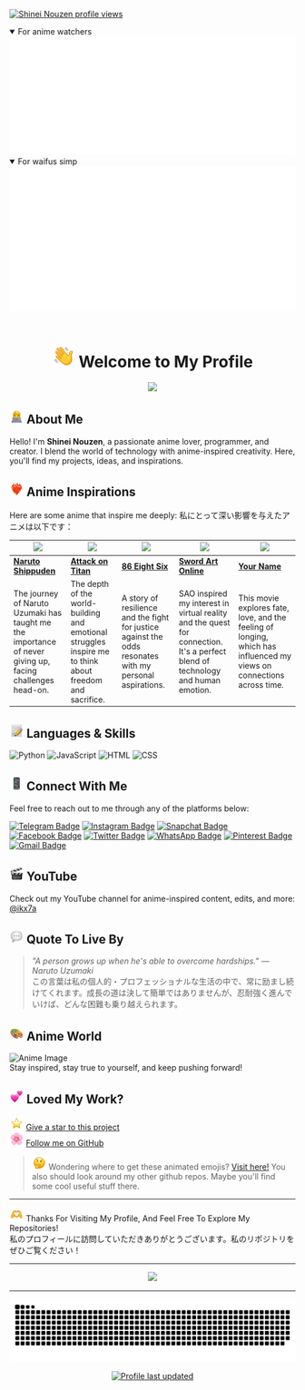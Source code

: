 [![Shinei Nouzen profile views](https://u8views.com/api/v1/github/profiles/157171073/views/day-week-month-total-count.svg)](https://u8views.com/github/Shineii86)

<tr>
    <td colspan="2" align="center">
      <details open><summary>For anime watchers</summary><img src="https://github.com/lowlighter/metrics/blob/examples/metrics.plugin.anilist.svg" alt=""></img></details>
      <details open><summary>For waifus simp</summary><img src="https://github.com/lowlighter/metrics/blob/examples/metrics.plugin.anilist.characters.svg" alt=""></img></details>
      <img width="900" height="1" alt="">
    </td>
  </tr>

<h1 align="center">
<img src="https://raw.githubusercontent.com/Shineii86/Emojis/main/People/Waving%20Hand.webp" alt="Waving Hand" width="40" height="40" /> Welcome to My Profile
</h1>
<div align="center">
<img src="https://c.tenor.com/iZjSGTjKzyQAAAAC/tenor.gif">
</div>

## <img src="https://raw.githubusercontent.com/Shineii86/Emojis/main/People/Technologist.webp" alt="Technologist" width="25" height="25" /> About Me
Hello! I'm **Shinei Nouzen**, a passionate anime lover, programmer, and creator. I blend the world of technology with anime-inspired creativity. Here, you'll find my projects, ideas, and inspirations. 

## <img src="https://raw.githubusercontent.com/Shineii86/Emojis/main/Symbols/Heart%20On%20Fire.webp" alt="Heart On Fire" width="25" height="25" /> Anime Inspirations
Here are some anime that inspire me deeply:
私にとって深い影響を与えたアニメは以下です：

| <img src="https://upload.wikimedia.org/wikipedia/en/9/94/NarutoCoverTankobon1.jpg" width="150"/> | <img src="https://upload.wikimedia.org/wikipedia/en/d/d6/Shingeki_no_Kyojin_manga_volume_1.jpg" width="150"/> | <img src="https://upload.wikimedia.org/wikipedia/en/4/4a/86_light_novel_volume_1_cover.jpg" width="150"/> | <img src="https://upload.wikimedia.org/wikipedia/en/3/3e/Sword_Art_Online_light_novel_volume_1_cover.jpg" width="150"/> | <img src="https://upload.wikimedia.org/wikipedia/en/0/0b/Your_Name_poster.png" width="150"/> |
|---|---|---|---|---|
| **[Naruto Shippuden](https://en.wikipedia.org/wiki/Naruto)** | **[Attack on Titan](https://en.wikipedia.org/wiki/Attack_on_Titan)** | **[86 Eight Six](https://en.m.wikipedia.org/wiki/86_(novel_series))** | **[Sword Art Online](https://en.wikipedia.org/wiki/Sword_Art_Online)** | **[Your Name](https://en.wikipedia.org/wiki/Your_Name)** |
| The journey of Naruto Uzumaki has taught me the importance of never giving up, facing challenges head-on. | The depth of the world-building and emotional struggles inspire me to think about freedom and sacrifice. | A story of resilience and the fight for justice against the odds resonates with my personal aspirations. | SAO inspired my interest in virtual reality and the quest for connection. It's a perfect blend of technology and human emotion. | This movie explores fate, love, and the feeling of longing, which has influenced my views on connections across time. |


## <img src="https://raw.githubusercontent.com/Shineii86/Emojis/main/Objects/Memo.webp" alt="Memo" width="25" height="25" /> Languages & Skills

![Python](https://img.shields.io/badge/-Python-306998?style=for-the-badge&logo=python&logoColor=fff) ![JavaScript](https://img.shields.io/badge/-JavaScript-FF9900?style=for-the-badge&logo=javascript&logoColor=fff)
![HTML](https://img.shields.io/badge/-HTML5-E34F26?style=for-the-badge&logo=html5&logoColor=fff) ![CSS](https://img.shields.io/badge/-CSS-1572B6?style=for-the-badge&logo=css3&logoColor=fff)

## <img src="https://raw.githubusercontent.com/Shineii86/Emojis/main/Objects/Mobile%20Phone.webp" alt="Mobile Phone" width="25" height="25" /> Connect With Me
Feel free to reach out to me through any of the platforms below:

[![Telegram Badge](https://img.shields.io/badge/-Telegram-2CA5E0?style=flat&logo=Telegram&logoColor=white)](https://telegram.me/Shineii86 "Contact on Telegram")
[![Instagram Badge](https://img.shields.io/badge/-Instagram-C13584?style=flat&logo=Instagram&logoColor=white)](https://instagram.com/ikx7.a "Follow on Instagram")
[![Snapchat Badge](https://img.shields.io/badge/-Snapchat-FFFC00?style=flat&logo=Snapchat&logoColor=black)](https://www.snapchat.com/add/ikx7.a "Add on Snapchat")
[![Facebook Badge](https://img.shields.io/badge/-Facebook-1877F2?style=flat&logo=Facebook&logoColor=white)](https://facebook.com/ikx7.a "Connect on Facebook")
[![Twitter Badge](https://img.shields.io/badge/-Twitter-1DA1F2?style=flat&logo=Twitter&logoColor=white)](https://twitter.com/Shineii86 "Follow on Twitter (X)")
[![WhatsApp Badge](https://img.shields.io/badge/-WhatsApp-25D366?style=flat&logo=WhatsApp&logoColor=white)](https://wa.me/ "Chat on WhatsApp")
[![Pinterest Badge](https://img.shields.io/badge/-Pinterest-E60023?style=flat&logo=Pinterest&logoColor=white)](https://pinterest.com/ikx7a "Follow on Pinterest")
[![Gmail Badge](https://img.shields.io/badge/-Gmail-D14836?style=flat&logo=Gmail&logoColor=white)](mailto:ikx7a@hotmail.com "Send an Email")



## <img src="https://raw.githubusercontent.com/Shineii86/Emojis/refs/heads/main/Activity/Clapper%20Board.webp" alt="Speech Balloon" width="25" height="25" /> YouTube
Check out my YouTube channel for anime-inspired content, edits, and more: [@ikx7a](https://youtube.com/@ikx7a)

<!-- BEGIN YOUTUBE-CARDS -->
<!-- END YOUTUBE-CARDS -->

## <img src="https://raw.githubusercontent.com/Shineii86/Emojis/main/Symbols/Speech%20Balloon.webp" alt="Speech Balloon" width="25" height="25" /> Quote To Live By
> _"A person grows up when he's able to overcome hardships." — Naruto Uzumaki_  
この言葉は私の個人的・プロフェッショナルな生活の中で、常に励まし続けてくれます。成長の道は決して簡単ではありませんが、忍耐強く進んでいけば、どんな困難も乗り越えられます。

## <img src="https://raw.githubusercontent.com/Shineii86/Emojis/main/Activity/Artist%20Palette.webp" alt="Artist Palette" width="25" height="25" /> Anime World
![Anime Image](https://animeallinblog.wordpress.com/wp-content/uploads/2016/08/anime-characters-best-multi.jpg?w=768&h=474&crop=1)  
Stay inspired, stay true to yourself, and keep pushing forward!

## <img src="https://raw.githubusercontent.com/Shineii86/Emojis/main/Symbols/Two%20Hearts.webp" alt="Two Hearts" width="25" height="25" /> Loved My Work?

<img src="https://raw.githubusercontent.com/Shineii86/Emojis/main/Animals%20and%20Nature/Star.webp" alt="Star" width="25" height="25" />&nbsp;[Give a star to this project](https://github.com/Shineii86/Shineii86/) <br/>
<img src="https://raw.githubusercontent.com/Shineii86/Emojis/main/Animals%20and%20Nature/Cherry%20Blossom.webp" alt="Cherry Blossom" width="25" height="25" />&nbsp;[Follow me on GitHub](https://github.com/Shineii86/Shineii86)<br/>

> <img src="https://raw.githubusercontent.com/Shineii86/Emojis/main/Smileys/Thinking%20Face.webp" alt="Thinking Face" width="25" height="25" /> Wondering where to get these animated emojis?
> [Visit here!](https://github.com/Shineii86/Emojis) You also should look around my other github repos. Maybe you'll find some cool useful stuff there.

---

<img src="https://raw.githubusercontent.com/Shineii86/Emojis/main/People/Heart%20Hands.webp" alt="Heart Hands" width="25" height="25" /> Thanks For Visiting My Profile, And Feel Free To Explore My Repositories!  
私のプロフィールに訪問していただきありがとうございます。私のリポジトリをぜひご覧ください！

---

<div align="center">
<img src="https://c.tenor.com/1cM0QL7DCAUAAAAC/tenor.gif">
</div>

---

<div align="center">
  
<picture>
  <source media="(prefers-color-scheme: dark)" srcset="https://raw.githubusercontent.com/holic-x/holic-x/output/github-contribution-grid-snake-dark.svg">
  <source media="(prefers-color-scheme: light)" srcset="https://raw.githubusercontent.com/holic-x/holic-x/output/github-contribution-grid-snake.svg">
  <img alt="github contribution grid snake animation" src="https://raw.githubusercontent.com/adorabled4/adorabled4/output/github-contribution-grid-snake.svg">
</picture>

[![Profile last updated](https://img.shields.io/github/last-commit/Shineii86/Shineii86/main?label=Last%20updated&style=flat)](https://github.com/Shineii86/Shineii86/commits)
